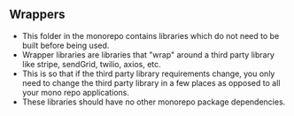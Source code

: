 ## Wrappers

- This folder in the monorepo contains libraries which do not need to be built before being used.
- Wrapper libraries are libraries that "wrap" around a third party library like stripe, sendGrid, twilio, axios, etc.
- This is so that if the third party library requirements change, you only need to change the third party library in a few places as opposed to all your mono repo applications.
- These libraries should have no other monorepo package dependencies.